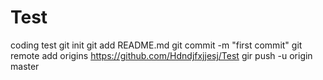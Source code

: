 # Test
coding test
git init
git add README.md
git commit -m "first commit"
git remote add origins https://github.com/Hdndjfxjjesj/Test
gir push -u origin master

